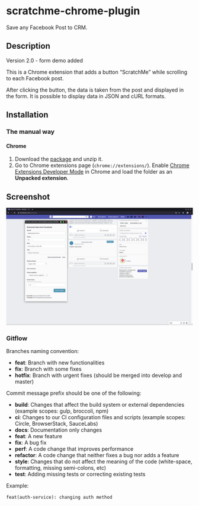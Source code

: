 # scratchme-chrome-plugin
Save any Facebook Post to CRM.

## Description
Version 2.0 - form demo added

This is a Chrome extension that adds a button “ScratchMe” while scrolling to each Facebook post. 

After clicking the button, the data is taken from the post and displayed in the form. It is possible to display data in JSON and cURL formats.

## Installation

### The manual way

#### Chrome
1. Download the [package](https://github.com/bravelab/scratchme-chrome-plugin/archive/master.zip) and unzip it.
2. Go to Chrome extensions page (`chrome://extensions/`). Enable [Chrome Extensions Developer Mode](https://developer.chrome.com/extensions/faq#faq-dev-01) in Chrome and load the folder as an **Unpacked extension**.

## Screenshot
![Screenshot](./img/screenshot-home.png)

### Gitflow
Branches naming convention:
* **feat**: Branch with new functionalities
* **fix**: Branch with some fixes
* **hotfix**: Branch with urgent fixes (should be merged into develop and master)

Commit message prefix should be one of the following:

* **build**: Changes that affect the build system or external dependencies (example scopes: gulp, broccoli, npm)
* **ci**: Changes to our CI configuration files and scripts (example scopes: Circle, BrowserStack, SauceLabs)
* **docs**: Documentation only changes
* **feat**: A new feature
* **fix**: A bug fix
* **perf**: A code change that improves performance
* **refactor**: A code change that neither fixes a bug nor adds a feature
* **style**: Changes that do not affect the meaning of the code (white-space, formatting, missing semi-colons, etc)
* **test**: Adding missing tests or correcting existing tests

Example:
```shell
feat(auth-service): changing auth method
```
